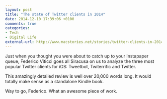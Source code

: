 ```yaml
---
layout: post
title: "The state of Twitter clients in 2014"
date: 2014-12-10 17:39:06 +0100
comments: true
categories: 
- Tech
- Digital Life
external-url: http://www.macstories.net/stories/twitter-clients-in-2014/
---
```


Just when you thought you were about to catch up to your Instapaper queue, Federico Viticci goes all Siracusa on us to analyze the three most popular Twitter clients for iOS: Tweetbot, Twiterrific and Twitter.

This amazingly detailed review is well over 20,000 words long. It would totally make sense as a standalone Kindle book.

Way to go, Federico. What an awesome piece of work.